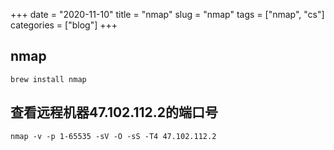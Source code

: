 +++ 
date = "2020-11-10"
title = "nmap"
slug = "nmap" 
tags = ["nmap", "cs"]
categories = ["blog"]
+++

## nmap
```
brew install nmap
```

## 查看远程机器47.102.112.2的端口号
```
nmap -v -p 1-65535 -sV -O -sS -T4 47.102.112.2
```

